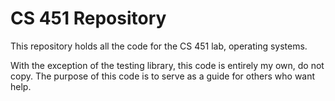 # CS 451 Repository

This repository holds all the code for the CS 451 lab, operating systems.

With the exception of the testing library, this code is entirely my own, do not copy. The purpose of this code is to serve as a guide for others who want help.


